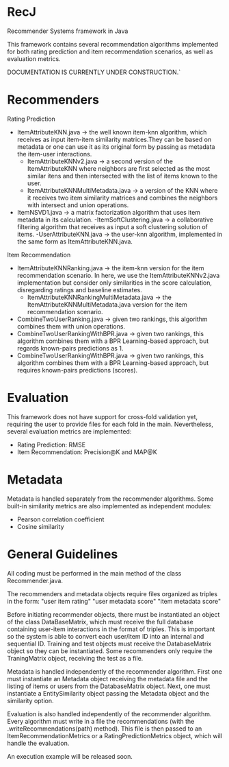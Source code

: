 # RecJ
Recommender Systems framework in Java

This framework contains several recommendation algorithms implemented for both rating prediction and item recommendation scenarios, as well as evaluation metrics.

DOCUMENTATION IS CURRENTLY UNDER CONSTRUCTION.` 

# Recommenders
Rating Prediction
- ItemAttributeKNN.java -> the well known item-knn algorithm, which receives as input item-item similarity matrices.They can be based on metadata or one can use it as its original form by passing as metadata the item-user interactions.
  - ItemAttributeKNNv2.java -> a second version of the ItemAttributeKNN where neighbors are first selected as the most similar itens and then intersected with the list of items known to the user.
  - ItemAttributeKNNMultiMetadata.java -> a version of the KNN where it receives two item similarity matrices and combines the neighbors with intersect and union operations.
- ItemNSVD1.java -> a matrix factorization algorithm that uses item metadata in its calculation.
-ItemSoftClustering.java -> a collaborative filtering algorithm that receives as input a soft clustering solution of items.
-UserAttributeKNN.java -> the user-knn algorithm, implemented in the same form as ItemAttributeKNN.java.

Item Recommendation
- ItemAttributeKNNRanking.java -> the item-knn version for the item recommendation scenario. In here, we use the ItemAttributeKNNv2.java implementation but consider only similarities in the score calculation, disregarding ratings and baseline estimates.
  - ItemAttributeKNNRankingMultiMetadata.java -> the ItemAttributeKNNMultiMetadata.java version for the item recommendation scenario.
- CombineTwoUserRanking.java -> given two rankings, this algorithm combines them with union operations.
- CombineTwoUserRankingWithBPR.java -> given two rankings, this algorithm combines them with a BPR Learning-based approach, but regards known-pairs predictions as 1.
- CombineTwoUserRankingWithBPR.java -> given two rankings, this algorithm combines them with a BPR Learning-based approach, but requires known-pairs predictions (scores).

# Evaluation
This framework does not have support for cross-fold validation yet, requiring the user to provide files for each fold in the main.
Nevertheless, several evaluation metrics are implemented:
- Rating Prediction: RMSE
- Item Recommendation: Precision@K and MAP@K

# Metadata
Metadata is handled separately from the recommender algorithms. Some built-in similarity metrics are also implemented as independent modules:
- Pearson correlation coefficient 
- Cosine similarity

# General Guidelines

All coding must be performed in the main method of the class Recommender.java. 

The recommenders and metadata objects require files organized as triples in the form: 
"user item  rating"
"user metadata  score"
"item metadata  score"

Before initiating recommender objects, there must be instantiated an object of the class DataBaseMatrix, which must receive the full database containing user-item interactions in the format of triples. This is important so the system is able to convert each user/item ID into an internal and sequential ID.
Training and test objects must receive the DatabaseMatrix object so they can be instantiated. Some recommenders only require the TraningMatrix object, receiving the test as a file.

Metadata is handled independently of the recommender algorithm. First one must instantiate an Metadata object receiving the metadata file and the listing of items or users from the DatabaseMatrix object. Next, one must instantiate a EntitySimilarity object passing the Metadata object and the similarity option.

Evaluation is also handled independently of the recommender algorithm. Every algorithm must write in a file the recommendations (with the .writeRecommendations(path) method). This file is then passed to an ItemRecommendationMetrics or a RatingPredictionMetrics object, which will handle the evaluation.

An execution example will be released soon.
